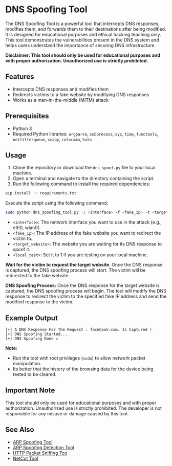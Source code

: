 
# DNS Spoofing Tool

The DNS Spoofing Tool is a powerful tool that intercepts DNS responses, modifies them, and forwards them to their destinations after being modified. It is designed for educational purposes and ethical hacking teaching only. This tool demonstrates the vulnerabilities present in the DNS system and helps users understand the importance of securing DNS infrastructure.

**Disclaimer: This tool should only be used for educational purposes and with proper authorization. Unauthorized use is strictly prohibited.**

## Features

- Intercepts DNS responses and modifies them
- Redirects victims to a fake website by modifying DNS responses
- Works as a man-in-the-middle (MITM) attack

## Prerequisites

- Python 3
- Required Python libraries: `argparse`, `subprocess`, `sys`, `time`, `functools`, `netfilterqueue`, `scapy`, `colorama`, `halo`

## Usage 
1. Clone the repository or download the `dns_spoof.py` file to your local machine. 
2. Open a terminal and navigate to the directory containing the script. 
3. Run the following command to install the required dependencies:
```bash
pip install -r requirements.txt
```

Execute the script using the following command:

```bash
sudo python dns_spoofing_tool.py -i <interface> -f <fake_ip> -t <target_website> -l <local_test>
```

- `<interface>`: The network interface you want to use in the attack (e.g., eth0, wlan0).
- `<fake_ip>`: The IP address of the fake website you want to redirect the victim to.
- `<target_website>`: The website you are waiting for its DNS response to spoof it.
- `<local_test>`: Set it to 1 if you are testing on your local machine.

**Wait for the victim to request the target website**. Once the DNS response is captured, the DNS spoofing process will start. The victim will be redirected to the fake website.

**DNS Spoofing Process:** Once the DNS response for the target website is captured, the DNS spoofing process will begin. The tool will modify the DNS response to redirect the victim to the specified fake IP address and send the modified response to the victim.

## Example Output

```
[+] A DNS Response For The Request : facebook.com. Is Captured !
[+] DNS Spoofing Started...
[+] DNS Spoofing Done ☠️ 
```


**Note:**
- Run the tool with root privileges (`sudo`) to allow network packet manipulation.
- Its better that the history of the browsing data for the device being tested to be cleared.

## Important Note

This tool should only be used for educational purposes and with proper authorization. Unauthorized use is strictly prohibited. The developer is not responsible for any misuse or damage caused by this tool.

## See Also

- [ARP Spoofing Tool](https://github.com/Saalehh/Networks-Penetration-Testing/tree/main/ARP%20Spoofing%20Tool "ARP Spoofing Tool")
- [ARP Spoofing Detection Tool](https://github.com/Saalehh/Networks-Penetration-Testing/tree/main/ARP%20Spoofing%20Detection%20Tool)
- [HTTP Packet Sniffing Too](https://github.com/Saalehh/Networks-Penetration-Testing/tree/main/HTTP%20Packet%20Sniffing%20Tool "HTTP Packet Sniffing Tool")
- [NetCut Tool](https://github.com/Saalehh/Networks-Penetration-Testing/tree/main/NetCut%20Tool "NetCut Tool")